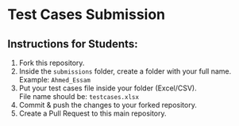 # Test Cases Submission
 
## Instructions for Students:
1. Fork this repository.
2. Inside the `submissions` folder, create a folder with your full name.  
   Example: `Ahmed_Essam`
3. Put your test cases file inside your folder (Excel/CSV).  
   File name should be: `testcases.xlsx`
4. Commit & push the changes to your forked repository.
5. Create a Pull Request to this main repository.
